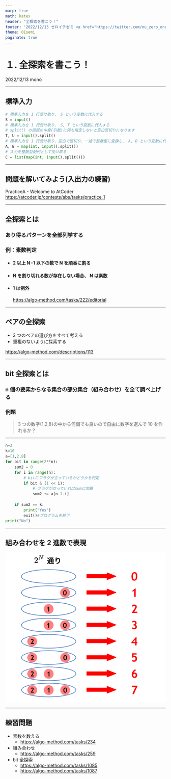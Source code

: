 ```yaml
---
marp: true
math: katex
header: "全探索を書こう！"
footer: '2022/12/13 ゼロイチゼミ <a href="https://twitter.com/nu_zero_one" style="color:white">@nu_zero_one</a>'
theme: 01semi
paginate: true
---
```


<!--
_class: title
_paginate: false
-->

# １. 全探索を書こう！

2022/12/13 mono

---

<!-- class: slides  -->

## 標準入力

```python
# 標準入力を 1 行受け取り、 S という変数に代入する
S = input()
# 標準入力を 1 行受け取り、 S, T という変数に代入する
# split() の括弧の中身(引数)に何も指定しないと空白区切りになります
T, U = input().split()
# 標準入力を 1 行受け取り、空白で区切り、一括で整数型に変換し、 A, B という変数に代入する
A, B = map(int, input().split())
# 入力を整数型配列として受け取る
C = list(map(int, input().split()))
```

---

## 問題を解いてみよう(入出力の練習)

PracticeA - Welcome to AtCoder
https://atcoder.jp/contests/abs/tasks/practice_1

---

## 全探索とは

### あり得るパターンを全部列挙する

### 例：素数判定

- #### 2 以上 N−1 以下の数で N を順番に割る
- #### N を割り切れる数が存在しない場合、 N は素数
- #### 1 は例外
  https://algo-method.com/tasks/222/editorial

---

## ペアの全探索

- 2 つのペアの選び方をすべて考える
- 重複のないように探索する

https://algo-method.com/descriptions/113

---

## bit 全探索とは

### n 個の要素からなる集合の部分集合（組み合わせ）を全て調べ上げる

### 例題

> 3 つの数字{1,2,8}の中から何個でも良いので自由に数字を選んで 10 を作れるか？

---

```python
n=3
k=10
a=[1,2,8]
for bit in range(2**n):
    sum2 = 0
    for i in range(n):
        # bitにフラグが立っているかどうかを判定
        if bit & (1 << i):
            # フラグが立っていればsumに加算
            sum2 += a[n-1-i]

    if sum2 == k:
        print("Yes")
        exit()#プログラムを終了
print("No")
```

---

## 組み合わせを 2 進数で表現

![height:400](bit.png)

---

## 練習問題

- 素数を数える
  - https://algo-method.com/tasks/234
- 組み合わせ
  - https://algo-method.com/tasks/259
- bit 全探索
  - https://algo-method.com/tasks/1085
  - https://algo-method.com/tasks/1087
